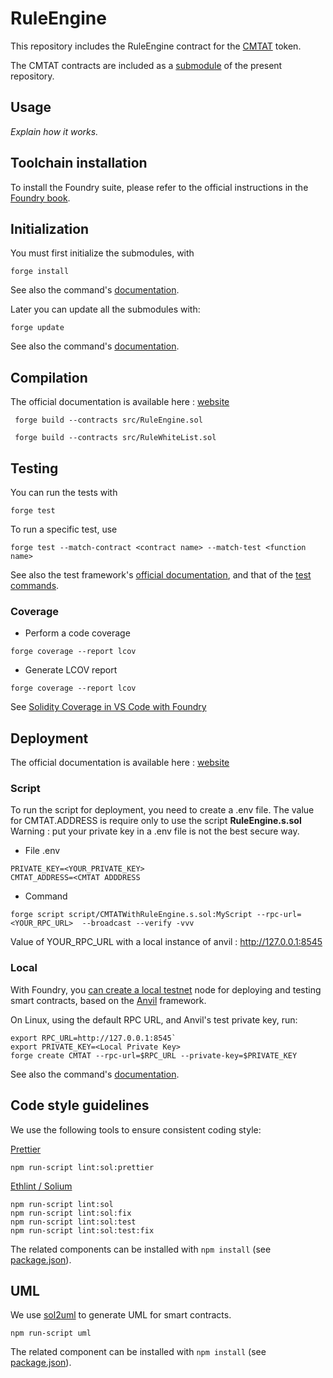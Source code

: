 # RuleEngine

This repository includes the RuleEngine contract for the
[CMTAT](https://github.com/CMTA/CMTAT) token.

The CMTAT contracts are included as a [submodule](CMTAT/) of the present repository.

## Usage

*Explain how it works.*


## Toolchain installation
To install the Foundry suite, please refer to the official instructions in the [Foundry book](https://book.getfoundry.sh/getting-started/installation).

## Initialization

You must first initialize the submodules, with

```
forge install
```

See also the command's [documentation](https://book.getfoundry.sh/reference/forge/forge-install).

Later you can update all the submodules with:

```
forge update
```

See also the command's [documentation](https://book.getfoundry.sh/reference/forge/forge-update).


## Compilation
The official documentation is available here : [website](https://book.getfoundry.sh/reference/forge/build-commands) 
```
 forge build --contracts src/RuleEngine.sol
```
```
 forge build --contracts src/RuleWhiteList.sol
```

## Testing
You can run the tests with

```
forge test
```

To run a specific test, use

```
forge test --match-contract <contract name> --match-test <function name>
```

See also the test framework's [official documentation](https://book.getfoundry.sh/forge/tests), and that of the [test commands](https://book.getfoundry.sh/reference/forge/test-commands).

### Coverage
* Perform a code coverage
```
forge coverage --report lcov
```

* Generate LCOV report
```
forge coverage --report lcov
```

See [Solidity Coverage in VS Code with Foundry](https://mirror.xyz/devanon.eth/RrDvKPnlD-pmpuW7hQeR5wWdVjklrpOgPCOA-PJkWFU)

## Deployment
The official documentation is available here : [website](https://book.getfoundry.sh/reference/forge/deploy-commands) 
### Script
To run the script for deployment, you need to create a .env file. The value for CMTAT.ADDRESS is require only to use the script **RuleEngine.s.sol**
Warning : put your private key in a .env file is not the best secure way.

* File .env
```
PRIVATE_KEY=<YOUR_PRIVATE_KEY>
CMTAT_ADDRESS=<CMTAT ADDDRESS
```
* Command
```
forge script script/CMTATWithRuleEngine.s.sol:MyScript --rpc-url=<YOUR_RPC_URL>  --broadcast --verify -vvv
```
Value of YOUR_RPC_URL with a local instance of anvil : http://127.0.0.1:8545

### Local
With Foundry, you [can create a local testnet](https://book.getfoundry.sh/reference/anvil/) node for deploying and testing smart contracts, based on the [Anvil](https://anvil.works/) framework. 

On Linux, using the default RPC URL, and Anvil's test private key, run:  

```  
export RPC_URL=http://127.0.0.1:8545`  
export PRIVATE_KEY=<Local Private Key>
forge create CMTAT --rpc-url=$RPC_URL --private-key=$PRIVATE_KEY
```

See also the command's [documentation](https://book.getfoundry.sh/reference/forge/deploy-command).

## Code style guidelines
We use the following tools to ensure consistent coding style:

[Prettier](https://github.com/prettier-solidity/prettier-plugin-solidity)
```
npm run-script lint:sol:prettier 
```

[Ethlint / Solium](https://github.com/duaraghav8/Ethlint)

```
npm run-script lint:sol 
npm run-script lint:sol:fix 
npm run-script lint:sol:test 
npm run-script lint:sol:test:fix
```  
The related components can be installed with `npm install` (see [package.json](./package.json)). 

## UML
We use [sol2uml](https://github.com/naddison36/sol2uml) to generate UML for smart contracts.
```
npm run-script uml
```  

The related component can be installed with `npm install` (see [package.json](./package.json)). 

